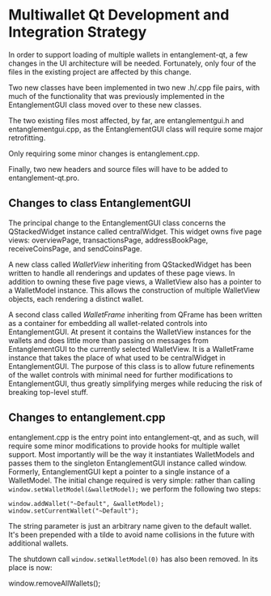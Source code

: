 Multiwallet Qt Development and Integration Strategy
===================================================

In order to support loading of multiple wallets in entanglement-qt, a few changes in the UI architecture will be needed.
Fortunately, only four of the files in the existing project are affected by this change.

Two new classes have been implemented in two new .h/.cpp file pairs, with much of the functionality that was previously
implemented in the EntanglementGUI class moved over to these new classes.

The two existing files most affected, by far, are entanglementgui.h and entanglementgui.cpp, as the EntanglementGUI class will require
some major retrofitting.

Only requiring some minor changes is entanglement.cpp.

Finally, two new headers and source files will have to be added to entanglement-qt.pro.

Changes to class EntanglementGUI
---------------------------
The principal change to the EntanglementGUI class concerns the QStackedWidget instance called centralWidget.
This widget owns five page views: overviewPage, transactionsPage, addressBookPage, receiveCoinsPage, and sendCoinsPage.

A new class called *WalletView* inheriting from QStackedWidget has been written to handle all renderings and updates of
these page views. In addition to owning these five page views, a WalletView also has a pointer to a WalletModel instance.
This allows the construction of multiple WalletView objects, each rendering a distinct wallet.

A second class called *WalletFrame* inheriting from QFrame has been written as a container for embedding all wallet-related
controls into EntanglementGUI. At present it contains the WalletView instances for the wallets and does little more than passing on messages
from EntanglementGUI to the currently selected WalletView. It is a WalletFrame instance
that takes the place of what used to be centralWidget in EntanglementGUI. The purpose of this class is to allow future
refinements of the wallet controls with minimal need for further modifications to EntanglementGUI, thus greatly simplifying
merges while reducing the risk of breaking top-level stuff.

Changes to entanglement.cpp
----------------------
entanglement.cpp is the entry point into entanglement-qt, and as such, will require some minor modifications to provide hooks for
multiple wallet support. Most importantly will be the way it instantiates WalletModels and passes them to the
singleton EntanglementGUI instance called window. Formerly, EntanglementGUI kept a pointer to a single instance of a WalletModel.
The initial change required is very simple: rather than calling `window.setWalletModel(&walletModel);` we perform the
following two steps:

	window.addWallet("~Default", &walletModel);
	window.setCurrentWallet("~Default");

The string parameter is just an arbitrary name given to the default wallet. It's been prepended with a tilde to avoid name collisions in the future with additional wallets.

The shutdown call `window.setWalletModel(0)` has also been removed. In its place is now:

window.removeAllWallets();
